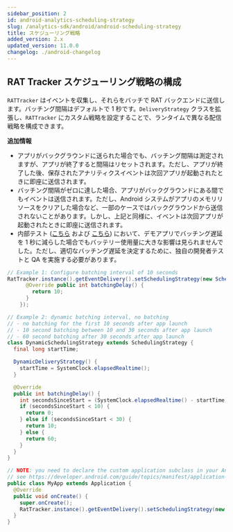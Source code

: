 ```yaml
---
sidebar_position: 2
id: android-analytics-scheduling-strategy
slug: /analytics-sdk/android/android-scheduling-strategy
title: スケジューリング戦略
added_version: 2.x
updated_version: 11.0.0
changelog: ./android-changelog
---
```


## RAT Tracker スケジューリング戦略の構成

`RATTracker` はイベントを収集し、それらをバッチで RAT バックエンドに送信します。バッチング間隔はデフォルトで 1 秒です。`DeliveryStrategy` クラスを拡張し、`RATTracker` にカスタム戦略を設定することで、ランタイムで異なる配信戦略を構成できます。

**追加情報**

- アプリがバックグラウンドに送られた場合でも、バッチング間隔は測定されますが、アプリが終了すると間隔はリセットされます。ただし、アプリが終了した後、保存されたアナリティクスイベントは次回アプリが起動されたときに即座に送信されます。
- バッチング間隔がゼロに達した場合、アプリがバックグラウンドにある間でもイベントは送信されます。ただし、Android システムがアプリのメモリリソースをクリアした場合など、一部のケースではバックグラウンドから送信されないことがあります。しかし、上記と同様に、イベントは次回アプリが起動されたときに即座に送信されます。
- 内部テスト ([こちら](https://jira.rakuten-it.com/jira/browse/SDKCF-1595) および [こちら](https://jira.rakuten-it.com/jira/browse/SDKCF-1883)) において、デモアプリでバッチング遅延を 1 秒に減らした場合でもバッテリー使用量に大きな影響は見られませんでした。ただし、適切なバッチング遅延を決定するために、独自の開発者テストと QA を実施する必要があります。

```java
// Example 1: Configure batching interval of 10 seconds
RatTracker.instance().getEventDelivery().setSchedulingStrategy(new SchedulingStrategy() {
      @Override public int batchingDelay() {
        return 10;
      }
    });

// Example 2: dynamic batching interval, no batching
// - no batching for the first 10 seconds after app launch
// - 10 second batching between 10 and 30 seconds after app launch
// - 60 second batching after 30 seconds after app launch
class DynamicSchedulingStrategy extends SchedulingStrategy {
  final long startTime;

  DynamicDeliveryStrategy() {
    startTime = SystemClock.elapsedRealtime();
  }

  @Override
  public int batchingDelay() {
    int secondsSinceStart = (SystemClock.elapsedRealtime() - startTime) / 1000;
    if (secondsSinceStart < 10) {
      return 0;
    } else if (secondsSinceStart < 30) {
      return 10;
    } else {
      return 60;
    }
  }
}

// NOTE: you need to declare the custom application subclass in your AndroidManifest.xml <application> tag
// see https://developer.android.com/guide/topics/manifest/application-element.html#nm
public class MyApp extends Application {
  @Override
  public void onCreate() {
    super.onCreate();
    RatTracker.instance().getEventDelivery().setSchedulingStrategy(new DynamicSchedulingStrategy());
  }
}
```
